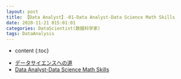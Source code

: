 ```yaml
---
layout: post
title: 【Data Analyst】-01-Data Analyst-Data Science Math Skills
date: 2020-11-21 015:01:01
categories: DataScientist(数据科学家)
tags: DataAnalysis
---
```

* content
{:toc}

- [データサイエンスへの道](https://docs.google.com/presentation/d/e/2PACX-1vTSMU6rSu-hkyS0swA1iAQCQLlk4yh5Zs6MMqQ5kRSsG5Ta2x2OW8BpyP-xt7wxf8YPXqNDrPJTA4jV/pub?start=false&loop=false&delayms=3000)
- [Data Analyst-Data Science Math Skills](https://docs.google.com/presentation/d/e/2PACX-1vR39lf3-ooiPeduh5dp2hn1XmMq7dPFh3rnZEI01ZM6YswjsUKvfW5fEotF-ldugJZffQ1u1_IydoXO/pub?start=false&loop=false&delayms=3000)

# 
